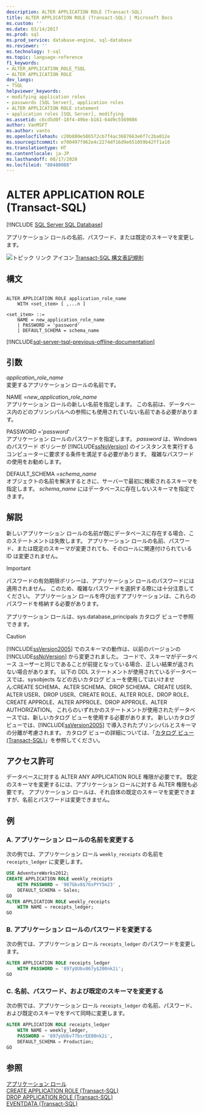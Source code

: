 ```yaml
---
description: ALTER APPLICATION ROLE (Transact-SQL)
title: ALTER APPLICATION ROLE (Transact-SQL) | Microsoft Docs
ms.custom: ''
ms.date: 03/14/2017
ms.prod: sql
ms.prod_service: database-engine, sql-database
ms.reviewer: ''
ms.technology: t-sql
ms.topic: language-reference
f1_keywords:
- ALTER_APPLICATION_ROLE_TSQL
- ALTER APPLICATION ROLE
dev_langs:
- TSQL
helpviewer_keywords:
- modifying application roles
- passwords [SQL Server], application roles
- ALTER APPLICATION ROLE statement
- application roles [SQL Server], modifying
ms.assetid: c6cd5d0f-18f4-49be-b161-64d9c5569086
author: VanMSFT
ms.author: vanto
ms.openlocfilehash: c20b880e586572cb7f4ac3687663e6f7c2ba012e
ms.sourcegitcommit: e700497f962e4c2274df16d9e651059b42ff1a10
ms.translationtype: HT
ms.contentlocale: ja-JP
ms.lasthandoff: 08/17/2020
ms.locfileid: "88488088"
---
```

# <a name="alter-application-role-transact-sql"></a>ALTER APPLICATION ROLE (Transact-SQL)

[!INCLUDE [SQL Server SQL Database](../../includes/applies-to-version/sql-asdb.md)]

  アプリケーション ロールの名前、パスワード、または既定のスキーマを変更します。  
  
 ![トピック リンク アイコン](../../database-engine/configure-windows/media/topic-link.gif "トピック リンク アイコン") [Transact-SQL 構文表記規則](../../t-sql/language-elements/transact-sql-syntax-conventions-transact-sql.md)  
  
## <a name="syntax"></a>構文
  
```syntaxsql
  
ALTER APPLICATION ROLE application_role_name
    WITH <set_item> [ ,...n ]  
  
<set_item> ::=
    NAME = new_application_role_name
    | PASSWORD = 'password'  
    | DEFAULT_SCHEMA = schema_name  
```  

[!INCLUDE[sql-server-tsql-previous-offline-documentation](../../includes/sql-server-tsql-previous-offline-documentation.md)]

## <a name="arguments"></a>引数

 *application_role_name*  
 変更するアプリケーション ロールの名前です。  
  
 NAME =*new_application_role_name*  
 アプリケーション ロールの新しい名前を指定します。 この名前は、データベース内のどのプリンシパルへの参照にも使用されていない名前である必要があります。  
  
 PASSWORD ='*password*'  
 アプリケーション ロールのパスワードを指定します。 *password* は、Windows のパスワード ポリシーが [!INCLUDE[ssNoVersion](../../includes/ssnoversion-md.md)] のインスタンスを実行するコンピューターに要求する条件を満足する必要があります。 複雑なパスワードの使用をお勧めします。  
  
 DEFAULT_SCHEMA =*schema_name*  
 オブジェクトの名前を解決するときに、サーバーで最初に検索されるスキーマを指定します。 *schema_name* にはデータベースに存在しないスキーマを指定できます。  
  
## <a name="remarks"></a>解説

新しいアプリケーション ロールの名前が既にデータベースに存在する場合、このステートメントは失敗します。 アプリケーション ロールの名前、パスワード、または既定のスキーマが変更されても、そのロールに関連付けられている ID は変更されません。  
  
> [!IMPORTANT]  
>  パスワードの有効期限ポリシーは、アプリケーション ロールのパスワードには適用されません。 このため、複雑なパスワードを選択する際には十分注意してください。 アプリケーション ロールを呼び出すアプリケーションは、これらのパスワードを格納する必要があります。  
  
 アプリケーション ロールは、sys.database_principals カタログ ビューで参照できます。  
  
> [!CAUTION]  
>  [!INCLUDE[ssVersion2005](../../includes/ssversion2005-md.md)] でのスキーマの動作は、以前のバージョンの [!INCLUDE[ssNoVersion](../../includes/ssnoversion-md.md)] から変更されました。 コードで、スキーマがデータベース ユーザーと同じであることが前提となっている場合、正しい結果が返されない場合があります。 以下の DDL ステートメントが使用されているデータベースでは、sysobjects などの古いカタログ ビューを使用してはいけません:CREATE SCHEMA、ALTER SCHEMA、DROP SCHEMA、CREATE USER、ALTER USER、DROP USER、CREATE ROLE、ALTER ROLE、DROP ROLE、CREATE APPROLE、ALTER APPROLE、DROP APPROLE、ALTER AUTHORIZATION。 これらのいずれかのステートメントが使用されたデータベースでは、新しいカタログ ビューを使用する必要があります。 新しいカタログ ビューでは、[!INCLUDE[ssVersion2005](../../includes/ssversion2005-md.md)] で導入されたプリンシパルとスキーマの分離が考慮されます。 カタログ ビューの詳細については、「[カタログ ビュー &#40;Transact-SQL&#41;](../../relational-databases/system-catalog-views/catalog-views-transact-sql.md)」を参照してください。  
  
## <a name="permissions"></a>アクセス許可  
 データベースに対する ALTER ANY APPLICATION ROLE 権限が必要です。 既定のスキーマを変更するには、アプリケーション ロールに対する ALTER 権限も必要です。 アプリケーション ロールは、それ自体の既定のスキーマを変更できますが、名前とパスワードは変更できません。  
  
## <a name="examples"></a>例  
  
### <a name="a-changing-the-name-of-application-role"></a>A. アプリケーション ロールの名前を変更する  
 次の例では、アプリケーション ロール `weekly_receipts` の名前を `receipts_ledger` に変更します。  
  
```sql  
USE AdventureWorks2012;  
CREATE APPLICATION ROLE weekly_receipts   
    WITH PASSWORD = '987Gbv8$76sPYY5m23' ,   
    DEFAULT_SCHEMA = Sales;  
GO  
ALTER APPLICATION ROLE weekly_receipts   
    WITH NAME = receipts_ledger;  
GO  
```  
  
### <a name="b-changing-the-password-of-application-role"></a>B. アプリケーション ロールのパスワードを変更する  
 次の例では、アプリケーション ロール `receipts_ledger` のパスワードを変更します。  
  
```sql  
ALTER APPLICATION ROLE receipts_ledger   
    WITH PASSWORD = '897yUUbv867y$200nk2i';  
GO  
```  
  
### <a name="c-changing-the-name-password-and-default-schema"></a>C. 名前、パスワード、および既定のスキーマを変更する  
 次の例では、アプリケーション ロール `receipts_ledger` の名前、パスワード、および既定のスキーマをすべて同時に変更します。  
  
```sql  
ALTER APPLICATION ROLE receipts_ledger   
    WITH NAME = weekly_ledger,   
    PASSWORD = '897yUUbv77bsrEE00nk2i',   
    DEFAULT_SCHEMA = Production;  
GO  
```  
  
## <a name="see-also"></a>参照  
 [アプリケーション ロール](../../relational-databases/security/authentication-access/application-roles.md)   
 [CREATE APPLICATION ROLE &#40;Transact-SQL&#41;](../../t-sql/statements/create-application-role-transact-sql.md)   
 [DROP APPLICATION ROLE &#40;Transact-SQL&#41;](../../t-sql/statements/drop-application-role-transact-sql.md)   
 [EVENTDATA &#40;Transact-SQL&#41;](../../t-sql/functions/eventdata-transact-sql.md)  
  
  
